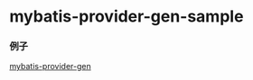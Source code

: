 # mybatis-provider-gen-sample

### 例子
[mybatis-provider-gen](https://github.com/changebooks/mybatis-providers/tree/main/mybatis-provider-gen "mybatis-provider-gen")
